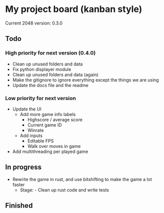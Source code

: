 # My project board (kanban style)
Current 2048 version: 0.3.0

## Todo
### High priority for next version (0.4.0)
- Clean up unused folders and data
- Fix python displayer module
- Clean up unused folders and data (again)
- Make the gitignore to ignore everything except the things we are using
- Update the docs file and the readme

### Low priority for next version
- Update the UI
	- Add more game info labels
		- Highscore / average score
		- Current game ID
		- Winrate
	- Add inputs
		- Editable FPS
		- Walk over moves in game
- Add multithreading per played game

## In progress
- Rewrite the game in rust, and use bitshifting to make the game a lot faster
	- Stage: - Clean up rust code and write tests

## Finished



